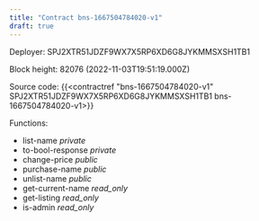 ```yaml
---
title: "Contract bns-1667504784020-v1"
draft: true
---
```

Deployer: SPJ2XTR51JDZF9WX7X5RP6XD6G8JYKMMSXSH1TB1


 



Block height: 82076 (2022-11-03T19:51:19.000Z)

Source code: {{<contractref "bns-1667504784020-v1" SPJ2XTR51JDZF9WX7X5RP6XD6G8JYKMMSXSH1TB1 bns-1667504784020-v1>}}

Functions:

* list-name _private_
* to-bool-response _private_
* change-price _public_
* purchase-name _public_
* unlist-name _public_
* get-current-name _read_only_
* get-listing _read_only_
* is-admin _read_only_
